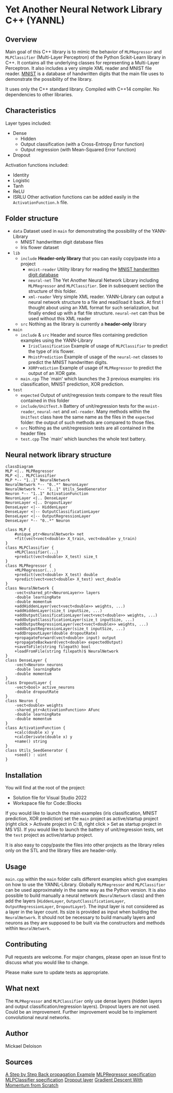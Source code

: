# Yet Another Neural Network Library C++ (YANNL)

## Overview

Main goal of this C++ library is to mimic the behavior of `MLPRegressor` and `MLPClassifier` (Multi-Layer Perceptron) of the Python Scikit-Learn library in C++. It contains all the underlying classes for representing a Multi-Layer Perceptron.
It also includes a very simple XML reader and MNIST file reader. [MNIST](http://yann.lecun.com/exdb/mnist/) is a database of handwritten digits that the main file uses to demonstrate the possibility of the library.

It uses only the C++ standard library. Compiled with C++14 compiler. No dependencies to other libraries.

## Characteristics

Layer types included:
* Dense
    * Hidden
    * Output classification (with a Cross-Entropy Error function)
    * Output regression (with Mean-Squared Error function)
* Dropout

Activation functions included:
* Identity
* Logistic
* Tanh
* ReLU
* ISRLU
Other activation functions can be added easily in the `ActivationFunction.h` file.


## Folder structure

* `data` Dataset used in `main` for demonstrating the possibility of the YANN-Library
    * MNIST handwritten digit database files
    * Iris flower dataset
* `lib`
    * `include` **Header-only library** that you can easily copy/paste into a project
        * `mnist-reader` Utility library for reading the [MNIST handwritten digit database](http://yann.lecun.com/exdb/mnist/)
        * `neural-net` The Yet Another Neural Network Library including `MLPRegressor` and `MLPClassifier`. See in subsequent section the structure of this folder.
        * `xml-reader` Very simple XML reader. YANN-Library can output a neural network structure to a file and read/load it back. At first I thought about using an XML format for such serialization, but finally ended up with a flat file structure. `neural-net` can thus be used without this XML reader
    * `src` Nothing as the library is currently a **header-only** library
* `main`
    * `include` & `src` Header and source files containing prediction examples using the YANN-Library
        * `IrisClassification` Example of usage of `MLPClassifier` to predict the type of iris flower.
        * `MnistPrediction` Example of usage of the `neural-net` classes to predict the MNIST handwritten digits.
        * `XORPrediction` Example of usage of `MLPRegressor` to predict the output of an XOR gate.
    * `main.cpp` The `main' which launches the 3 previous examples: iris classification, MNIST prediction, XOR prediction.
* `test`
    * `expected` Output of unit/regression tests compare to the result files contained in this folder
    * `include/UnitTest.h` Battery of unit/regression tests for the `mnist-reader`, `neural-net` and `xml-reader`. Many methods within the `UnitTest` class have the same name as the files in the `expected` folder: the output of such methods are compared to those files.
    * `src` Nothing as the unit/regression tests are all contained in the header files
    * `test.cpp` The `main' which launches the whole test battery.

## Neural network library structure

```mermaid
classDiagram
MLP <|.. MLPRegressor
MLP <|.. MLPClassifier
MLP *-- "1..1" NeuralNetwork
NeuralNetwork *-- "0..*" NeuronLayer
NeuralNetwork *-- "1..1" Utils_SeedGenerator
Neuron *-- "1..1" ActivationFunction
NeuronLayer <|.. DenseLayer
NeuronLayer <|.. DropoutLayer
DenseLayer <|-- HiddenLayer
DenseLayer <|-- OutputClassificationLayer
DenseLayer <|-- OutputRegressionLayer
DenseLayer *-- "0..*" Neuron

class MLP {
    #unique_ptr<NeuralNetwork> net
    +fit(vect<vect<double> X_train, vect<double> y_train)
}
class MLPClassifier {
    +MLPClassifier(...)
    +predict(vect<double> X_test) size_t
}
class MLPRegressor {
    +MLPRegressor(...)
    +predict(vect<double> X_test) double
    +predict(vect<vect<double> X_test) vect_double
}
class NeuralNetwork {
    -vect<shared_ptr<NeuronLayer>> layers
    -double learningRate
    -double momentum
    +addHiddenLayer(vect<vect<double>> weights, ...)
    +addHiddenLayer(size_t inputSize, ...)
    +addOutputClassificationLayer(vect<vect<double>> weights, ...)
    +addOutputClassificationLayer(size_t inputSize, ...)
    +addOutputRegressionLayer(vect<vect<double>> weights, ...)
    +addOutputRegressionLayer(size_t inputSize, ...)
    +addDropoutLayer(double dropoutRate)
    +propagateForward(vect<double> input) output
    +propagateBackward(vect<double> expectedOutput)
    +saveToFile(string filepath) bool
    +loadFromFile(string filepath)$ NeuralNetwork
}
class DenseLayer {
    -vect<Neuron> neurons
    -double learningRate
    -double momentum
}
class DropoutLayer {
    -vect<bool> active_neurons
    -double dropoutRate
}
class Neuron {
    -vect<double> weights
    -shared_ptr<ActivationFunction> AFunc
    -double learningRate
    -double momentum
}
class ActivationFunction {
    +calc(double x) y
    +calcDerivate(double x) y
    +name() string
}
class Utils_SeedGenerator {
    +seed() : uint
}
```

## Installation

You will find at the root of the project:
* Solution file for Visual Studio 2022
* Workspace file for Code::Blocks

If you would like to launch the main examples (iris classification, MNIST prediction, XOR prediction) set the `main` project as active/startup project (right click > Activate project in C::B, right click > Set as startup project in MS VS).
If you would like to launch the battery of unit/regression tests, set the `test` project as active/startup project.

It is also easy to copy/paste the files into other projects as the library relies only on the STL and the library files are header-only.

## Usage

`main.cpp` within the `main` folder calls different examples which give examples on how to use the YANNL-Library.
Globally `MLPRegressor` and `MLPClassifier` can be used approximately in the same way as the Python version.
It is also possible to build manually a neural network (`NeuralNetwork` class) and then add the layers (`HiddenLayer`, `OutputClassificationLayer`, `OutputRegressionLayer`, `DropoutLayer`). The input layer is not considered as a layer in the layer count. Its size is provided as input when building the `NeuralNetwork`.
It should not be necessary to build manually layers and neurons as they are supposed to be built via the constructors and methods within `NeuralNetwork`.

## Contributing

Pull requests are welcome. For major changes, please open an issue first
to discuss what you would like to change.

Please make sure to update tests as appropriate.

## What next

The `MLPRegressor` and `MLPClassifier` only use dense layers (hidden layers and output classification/regression layers).
Dropout layers are not used. Could be an improvement.
Further improvement would be to implement convolutional neural networks.

## Author

Mickael Deloison

## Sources

[A Step by Step Back propagation Example](https://mattmazur.com/2015/03/17/a-step-by-step-backpropagation-example/)
[MLPRegressor specification](https://scikit-learn.org/stable/modules/generated/sklearn.neural_network.MLPRegressor.html)
[MLPClassifier specification](https://scikit-learn.org/stable/modules/generated/sklearn.neural_network.MLPClassifier.html)
[Dropout layer](https://keras.io/api/layers/regularization_layers/dropout/)
[Gradient Descent With Momentum from Scratch](https://machinelearningmastery.com/gradient-descent-with-momentum-from-scratch/)
